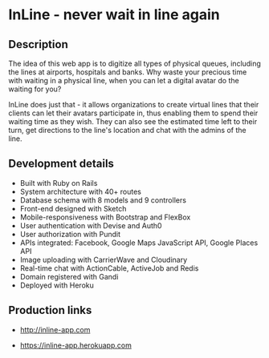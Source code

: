 <h1>InLine - never wait in line again</h1>

<h2>Description</h2>
The idea of this web app is to digitize all types of physical queues, including the lines at airports, hospitals and banks. Why waste your precious time with waiting in a physical line, when you can let a digital avatar do the waiting for you?

InLine does just that - it allows organizations to create virtual lines that their clients can let their avatars participate in, thus enabling them to spend their waiting time as they wish. They can also see the estimated time left to their turn, get directions to the line's location and chat with the admins of the line.

<h2>Development details</h2>
<ul>
  <li>Built with Ruby on Rails</li>
  <li>System architecture with 40+ routes</li>
  <li>Database schema with 8 models and 9 controllers</li>
  <li>Front-end designed with Sketch</li>
  <li>Mobile-responsiveness with Bootstrap and FlexBox</li>
  <li>User authentication with Devise and Auth0</li>
  <li>User authorization with Pundit</li>
  <li>APIs integrated: Facebook, Google Maps JavaScript API, Google Places API</li>
  <li>Image uploading with CarrierWave and Cloudinary</li>
  <li>Real-time chat with ActionCable, ActiveJob and Redis</li>
  <li>Domain registered with Gandi</li>
  <li>Deployed with Heroku</li>
</ul>

<h2>Production links</h2>
<ul>
  <li><a href="http://inline-app.com" target="_blank"><p>http://inline-app.com</p></a></li>
  <li><a href="https://inline-app.herokuapp.com" target="_blank"><p>https://inline-app.herokuapp.com</p></a></li>
</ul>

